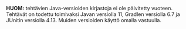 **HUOM:** tehtävien Java-versioiden kirjastoja ei ole päivitetty vuoteen. Tehtävät on todettu toimivaksi Javan versiolla 11, Gradlen versiolla 6.7 ja JUnitin versiolla 4.13. Muiden versioiden käyttö omalla vastuulla.